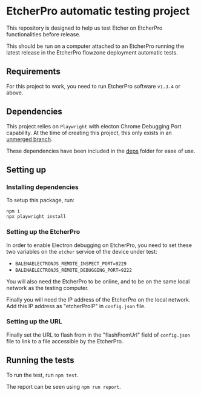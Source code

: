 # EtcherPro automatic testing project

This repository is designed to help us test Etcher on EtcherPro functionalities before release.

This should be run on a computer attached to an EtcherPro running the latest release in the EtcherPro flowzone deployment automatic tests.

## Requirements

For this project to work, you need to run EtcherPro software `v1.3.4` or above.

## Dependencies

This project relies on `Playwright` with electon Chrome Debugging Port capability.
At the time of creating this project, this only exists in an [unmerged branch](https://github.com/ZFail/playwright/tree/electron-connect-over-cdp).

These dependencies have been included in the [deps](./deps/) folder for ease of use.

## Setting up

### Installing dependencies

To setup this package, run:
```
npm i
npx playwright install
```

### Setting up the EtcherPro

In order to enable Electron debugging on EtcherPro, you need to set these two variables on the `etcher` service of the device under test:
- `BALENAELECTRONJS_REMOTE_INSPECT_PORT=9229`
- `BALENAELECTRONJS_REMOTE_DEBUGGING_PORT=9222`

You will also need the EtcherPro to be online, and to be on the same local network as the testing computer.

Finally you will need the IP address of the EtcherPro on the local network. Add this IP address as "etcherProIP" in `config.json` file.

### Setting up the URL

Finally set the URL to flash from in the "flashFromUrl" field of `config.json` file to link to a file accessible by the EtcherPro.

## Running the tests

To run the test, run `npm test`. 

The report can be seen using `npm run report`.

